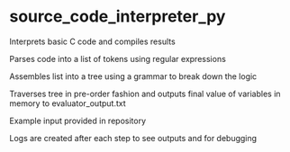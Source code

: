 # source_code_interpreter_py
Interprets basic C code and compiles results

Parses code into a list of tokens using regular expressions

Assembles list into a tree using a grammar to break down the logic

Traverses tree in pre-order fashion and outputs final value of variables in memory to evaluator_output.txt

Example input provided in repository

Logs are created after each step to see outputs and for debugging

